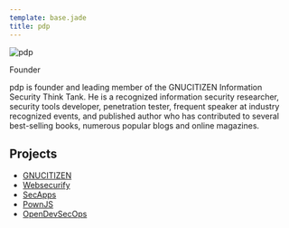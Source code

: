 ```yaml
---
template: base.jade
title: pdp
---
```


![pdp](https://pdparchitect.github.io/www/pdp.png)

Founder <a href="https://twitter.com/pdp"><i class="fa fa-twitter"></i></a> <a href="https://github.com/pdparchitect"><i class="fa fa-github"></i></a> <a href="https://www.linkedin.com/in/pdparchitect"><i class="fa fa-linkedin"></i></a>

pdp is founder and leading member of the GNUCITIZEN Information Security Think Tank. He is a recognized information security researcher, security tools developer, penetration tester, frequent speaker at industry recognized events, and published author who has contributed to several best-selling books, numerous popular blogs and online magazines.

## Projects

* [GNUCITIZEN](https://gnucitizen.org)
* [Websecurify](https://websecurify.com)
* [SecApps](https://secapps.com)
* [PownJS](https://pownjs.com)
* [OpenDevSecOps](https://opendevsecops.org)
